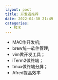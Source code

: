 ```yaml
---
layout: post
title: 开发者推荐
date: 2022-04-30 21:49 
categories:
  - 技术
---
```


* MAC作开发机;
* brew统一软件管理;
* vim做开发工具；
* iTerm2做终端；
* tmux做终端分屏；
* Afred提高效率
